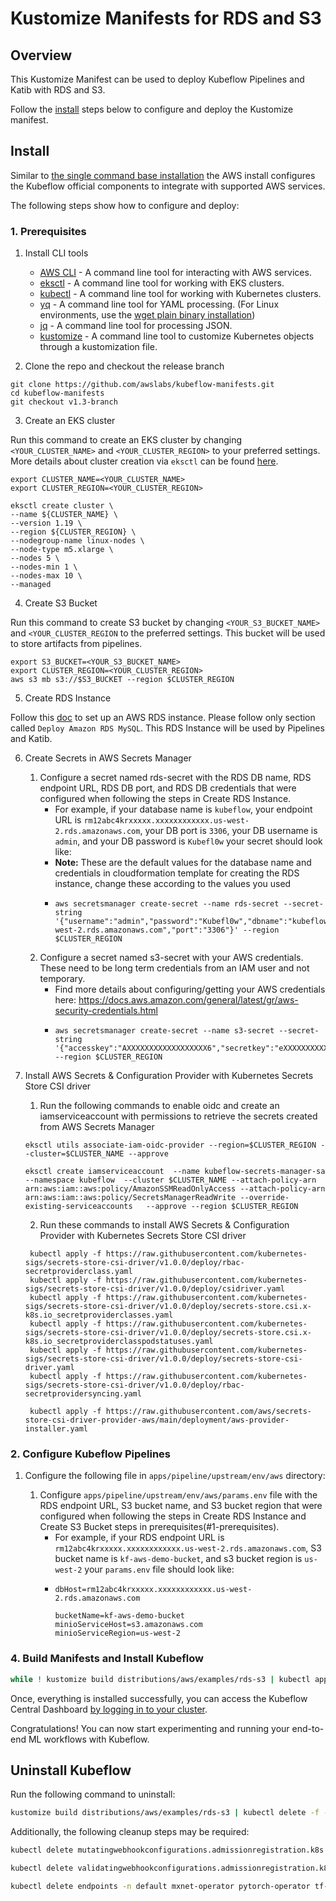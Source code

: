 # Kustomize Manifests for RDS and S3

## Overview
This Kustomize Manifest can be used to deploy Kubeflow Pipelines and Katib with RDS and S3.

Follow the [install](#install) steps below to configure and deploy the Kustomize manifest.

## Install

Similar to [the single command base installation](../../../../README.md#install-with-a-single-command) the AWS install configures the Kubeflow official components to integrate with supported AWS services. 

The following steps show how to configure and deploy:

### 1. Prerequisites

1. Install CLI tools
    - [AWS CLI](https://docs.aws.amazon.com/cli/latest/userguide/getting-started-install.html) - A command line tool for interacting with AWS services.
    - [eksctl](https://eksctl.io/introduction/#installation) - A command line tool for working with EKS clusters.
    - [kubectl](https://kubernetes.io/docs/tasks/tools) - A command line tool for working with Kubernetes clusters.
    - [yq](https://mikefarah.gitbook.io/yq) - A command line tool for YAML processing. (For Linux environments, use the [wget plain binary installation](https://mikefarah.gitbook.io/yq/#wget))
    - [jq](https://stedolan.github.io/jq/download/) - A command line tool for processing JSON.
    - [kustomize](https://kubectl.docs.kubernetes.io/installation/kustomize/) - A command line tool to customize Kubernetes objects through a kustomization file.

2. Clone the repo and checkout the release branch

```
git clone https://github.com/awslabs/kubeflow-manifests.git
cd kubeflow-manifests
git checkout v1.3-branch
```

3. Create an EKS cluster 

 Run this command to create an EKS cluster by changing `<YOUR_CLUSTER_NAME>` and `<YOUR_CLUSTER_REGION>` to your preferred settings. More details about cluster creation via `eksctl` can be found [here](https://eksctl.io/usage/creating-and-managing-clusters/).

```
export CLUSTER_NAME=<YOUR_CLUSTER_NAME>
export CLUSTER_REGION=<YOUR_CLUSTER_REGION>

eksctl create cluster \
--name ${CLUSTER_NAME} \
--version 1.19 \
--region ${CLUSTER_REGION} \
--nodegroup-name linux-nodes \
--node-type m5.xlarge \
--nodes 5 \
--nodes-min 1 \
--nodes-max 10 \
--managed
```

4. Create S3 Bucket

Run this command to create S3 bucket by changing `<YOUR_S3_BUCKET_NAME>` and `<YOUR_CLUSTER_REGION` to the preferred settings.
This bucket will be used to store artifacts from pipelines.

```
export S3_BUCKET=<YOUR_S3_BUCKET_NAME>
export CLUSTER_REGION=<YOUR_CLUSTER_REGION>
aws s3 mb s3://$S3_BUCKET --region $CLUSTER_REGION
```

5. Create RDS Instance

Follow this [doc](https://www.kubeflow.org/docs/distributions/aws/customizing-aws/rds/#deploy-amazon-rds-mysql) to set up an AWS RDS instance. Please follow only section called `Deploy Amazon RDS MySQL`. This RDS Instance will be used by Pipelines and Katib.

6. Create Secrets in AWS Secrets Manager
    1. Configure a secret named rds-secret with the RDS DB name, RDS endpoint URL, RDS DB port, and RDS DB credentials that were configured when following the steps in Create RDS Instance.
        - For example, if your database name is `kubeflow`, your endpoint URL is `rm12abc4krxxxxx.xxxxxxxxxxxx.us-west-2.rds.amazonaws.com`, your DB port is `3306`, your DB username is `admin`, and your DB password is `Kubefl0w` your secret should look like:
        - **Note:** These are the default values for the database name and credentials in cloudformation template for creating the RDS instance, change these according to the values you used
        - ```
          aws secretsmanager create-secret --name rds-secret --secret-string '{"username":"admin","password":"Kubefl0w","dbname":"kubeflow","host":"rm12abc4krxxxxx.xxxxxxxxxxxx.us-west-2.rds.amazonaws.com","port":"3306"}' --region $CLUSTER_REGION 
          ```
    1. Configure a secret named s3-secret with your AWS credentials. These need to be long term credentials from an IAM user and not temporary. 
        - Find more details about configuring/getting your AWS credentials here:
        https://docs.aws.amazon.com/general/latest/gr/aws-security-credentials.html
        - ```
          aws secretsmanager create-secret --name s3-secret --secret-string '{"accesskey":"AXXXXXXXXXXXXXXXXXX6","secretkey":"eXXXXXXXXXXXXXXXXXXXXXXXXXXXXXXXXXXXXXXq"}' --region $CLUSTER_REGION
          ```

7. Install AWS Secrets & Configuration Provider with Kubernetes Secrets Store CSI driver

    1. Run the following commands to enable oidc and create an iamserviceaccount with permissions to retrieve the secrets created from AWS Secrets Manager

    ```
    eksctl utils associate-iam-oidc-provider --region=$CLUSTER_REGION --cluster=$CLUSTER_NAME --approve

    eksctl create iamserviceaccount  --name kubeflow-secrets-manager-sa  --namespace kubeflow  --cluster $CLUSTER_NAME --attach-policy-arn  arn:aws:iam::aws:policy/AmazonSSMReadOnlyAccess --attach-policy-arn arn:aws:iam::aws:policy/SecretsManagerReadWrite --override-existing-serviceaccounts   --approve --region $CLUSTER_REGION
    ```

    2. Run these commands to install AWS Secrets & Configuration Provider with Kubernetes Secrets Store CSI driver
   ```
    kubectl apply -f https://raw.githubusercontent.com/kubernetes-sigs/secrets-store-csi-driver/v1.0.0/deploy/rbac-secretproviderclass.yaml
    kubectl apply -f https://raw.githubusercontent.com/kubernetes-sigs/secrets-store-csi-driver/v1.0.0/deploy/csidriver.yaml
    kubectl apply -f https://raw.githubusercontent.com/kubernetes-sigs/secrets-store-csi-driver/v1.0.0/deploy/secrets-store.csi.x-k8s.io_secretproviderclasses.yaml
    kubectl apply -f https://raw.githubusercontent.com/kubernetes-sigs/secrets-store-csi-driver/v1.0.0/deploy/secrets-store.csi.x-k8s.io_secretproviderclasspodstatuses.yaml
    kubectl apply -f https://raw.githubusercontent.com/kubernetes-sigs/secrets-store-csi-driver/v1.0.0/deploy/secrets-store-csi-driver.yaml
    kubectl apply -f https://raw.githubusercontent.com/kubernetes-sigs/secrets-store-csi-driver/v1.0.0/deploy/rbac-secretprovidersyncing.yaml

    kubectl apply -f https://raw.githubusercontent.com/aws/secrets-store-csi-driver-provider-aws/main/deployment/aws-provider-installer.yaml
   ```

### 2. Configure Kubeflow Pipelines

1. Configure the following file in `apps/pipeline/upstream/env/aws` directory:

    1. Configure `apps/pipeline/upstream/env/aws/params.env` file with the RDS endpoint URL, S3 bucket name, and S3 bucket region that were configured when following the steps in Create RDS Instance and Create S3 Bucket steps in prerequisites(#1-prerequisites). 
        - For example, if your RDS endpoint URL is `rm12abc4krxxxxx.xxxxxxxxxxxx.us-west-2.rds.amazonaws.com`, S3 bucket name is `kf-aws-demo-bucket`, and s3 bucket region is `us-west-2` your `params.env` file should look like:
        - ```
          dbHost=rm12abc4krxxxxx.xxxxxxxxxxxx.us-west-2.rds.amazonaws.com

          bucketName=kf-aws-demo-bucket
          minioServiceHost=s3.amazonaws.com
          minioServiceRegion=us-west-2
          ```

### 4. Build Manifests and Install Kubeflow

```sh
while ! kustomize build distributions/aws/examples/rds-s3 | kubectl apply -f -; do echo "Retrying to apply resources"; sleep 10; done
```

Once, everything is installed successfully, you can access the Kubeflow Central Dashboard [by logging in to your cluster](../../../../README.md#connect-to-your-kubeflow-cluster).

Congratulations! You can now start experimenting and running your end-to-end ML workflows with Kubeflow.


## Uninstall Kubeflow

Run the following command to uninstall:

```sh
kustomize build distributions/aws/examples/rds-s3 | kubectl delete -f -
```


Additionally, the following cleanup steps may be required:

```sh
kubectl delete mutatingwebhookconfigurations.admissionregistration.k8s.io webhook.eventing.knative.dev webhook.istio.networking.internal.knative.dev webhook.serving.knative.dev

kubectl delete validatingwebhookconfigurations.admissionregistration.k8s.io config.webhook.eventing.knative.dev config.webhook.istio.networking.internal.knative.dev config.webhook.serving.knative.dev

kubectl delete endpoints -n default mxnet-operator pytorch-operator tf-operator
```
